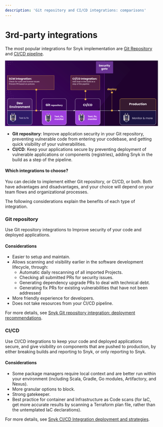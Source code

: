 ```yaml
---
description: 'Git repository and CI/CD integrations: comparisons'
---
```


# 3rd-party integrations

The most popular integrations for Snyk implementation are [Git Repository](git-repository-scm-integrations/) and [CI/CD pipeline](ci-cd-integrations/).

![Snyk Integrations](../../.gitbook/assets/scm-ci-cid.png)

* **Git repository**: Improve application security in your Git repository, preventing vulnerable code from entering your codebase, and getting quick visibility of your vulnerabilities.
* **CI/CD**: Keep your applications secure by preventing deployment of vulnerable applications or components (registries), adding Snyk in the build as a step of the pipeline.

#### Which integrations to choose?

You can decide to implement either Git repository, or CI/CD, or both. Both have advantages and disadvantages, and your choice will depend on your team flows and organizational processes.

The following considerations explain the benefits of each type of integration.

### Git repository

Use Git repository integrations to Improve security of your code and deployed applications.

#### Considerations

* Easier to setup and maintain.
* Allows scanning and visibility earlier in the software development lifecycle, through:
  * Automatic daily rescanning of all imported Projects.
  * Checking all submitted PRs for security issues.
  * Generating dependency upgrade PRs to deal with technical debt.
  * Generating fix PRs for existing vulnerabilities that have not been addressed
* More friendly experience for developers.
* Does not take resources from your CI/CD pipeline.

For more details, see [Snyk Git repository integration: deployment recommendations](git-repository-scm-integrations/snyk-scm-integration-good-practices.md).

### CI/CD

Use CI/CD integrations to keep your code and deployed applications secure, and give visibility on components that are pushed to production, by either breaking builds and reporting to Snyk, or only reporting to Snyk.

#### Considerations

* Some package managers require local context and are better run within your environment (including Scala, Gradle, Go modules, Artifactory, and Nexus).
* More granular options to block.
* Strong gatekeeper.
* Best practice for container and Infrastructure as Code scans (for IaC, get more accurate results by scanning a Terraform plan file, rather than the untemplated IaC declarations).

For more details, see [Snyk CI/CD Integration deployment and strategies](ci-cd-integrations/snyk-ci-cd-integration-deployment-and-strategies/).
